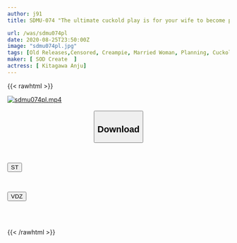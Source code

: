 ```yaml
---
author: j91
title: SDMU-074 "The ultimate cuckold play is for your wife to become pregnant with someone else's semen." Please let my wife work part-time on SOD (Soft on Demand) for 5 days on the day she ovulates.I keep making someone else cum inside me. 20 genuine creampies

url: /was/sdmu074pl
date: 2020-08-25T23:50:00Z
image: "sdmu074pl.jpg"
tags: [Old Releases,Censored, Creampie, Married Woman, Planning, Cuckold	]
maker: [ SOD Create  ]
actress: [ Kitagawa Anju]
---
```



{{< rawhtml >}}

<div class="video" data-videoid="rKy6KqMvOkIbqY7">
    <a href="javascript:;">
        <img src="/was/sdmu074pl/sdmu074pl.jpg" width="WIDTH" height="HEIGHT" alt="sdmu074pl.mp4" loading="lazy">
    </a>
</div>

<script type="text/javascript" src="https://j91.asia/asset/on-demand-st.js"></script>

<br>
  <link rel="stylesheet" href="https://j91.asia/asset/bs5.css">
  
  <center>
  <button class="btn btn-primary" type="button" data-bs-toggle="collapse" data-bs-target=".multi-collapse" aria-expanded="false" aria-controls="multiCollapseExample1 multiCollapseExample2"><h2>Download</h2></button></center>
</p>
<div class="row">
  <div class="col">
    <div class="collapse multi-collapse" id="multiCollapseExample1">
      <div class="card card-body">
	      	      <br>
<div class="buttons">  
<p><a href="https://streamtape.to/v/rKy6KqMvOkIbqY7" target="_blank"><button class="btn-hover color-3"><i class="fa fa-download"></i> ST</button></a></p></div>
    </div>
  </div>
</div>
  <div class="col">
    <div class="collapse multi-collapse" id="multiCollapseExample2">
      <div class="card card-body">
	      <br>
<div class="buttons">
<p><a href="https://vidoza.net/cljl3knb4jev" target="_blank"><button class="btn-hover color-1"><i class="fa fa-download"></i> VDZ</button></a></p></div>
<br><br>
      </div>
    </div>
  </div>
</div>

{{< /rawhtml >}}